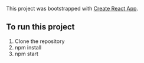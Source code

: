 This project was bootstrapped with [Create React App](https://github.com/facebook/create-react-app).

## To run this project 
1. Clone the repository
2. npm install 
3. npm start
